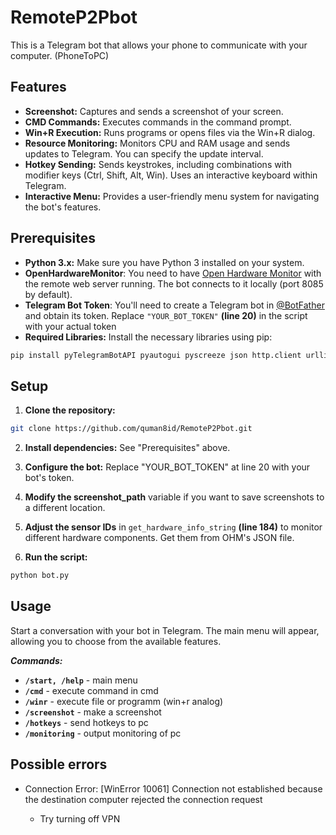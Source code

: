 # RemoteP2Pbot
This is a Telegram bot that allows your phone to communicate with your computer. (PhoneToPC)

## Features

* **Screenshot:** Captures and sends a screenshot of your screen.
* **CMD Commands:** Executes commands in the command prompt.
* **Win+R Execution:** Runs programs or opens files via the Win+R dialog.
* **Resource Monitoring:** Monitors CPU and RAM usage and sends updates to Telegram.  You can specify the update interval.
* **Hotkey Sending:** Sends keystrokes, including combinations with modifier keys (Ctrl, Shift, Alt, Win). Uses an interactive keyboard within Telegram.
* **Interactive Menu:** Provides a user-friendly menu system for navigating the bot's features.

## Prerequisites

* **Python 3.x:** Make sure you have Python 3 installed on your system.
* **OpenHardwareMonitor**: You need to have [Open Hardware Monitor](https://openhardwaremonitor.org/downloads/) with the remote web server running. The bot connects to it locally (port 8085 by default).
* **Telegram Bot Token**: You'll need to create a Telegram bot in [@BotFather](https://t.me/botfather) and obtain its token. Replace `"YOUR_BOT_TOKEN"` **(line 20)** in the script with your actual token
* **Required Libraries:** Install the necessary libraries using pip:
```bash
pip install pyTelegramBotAPI pyautogui pyscreeze json http.client urllib.parse threading string
```

## Setup
1. **Clone the repository:**
```bash
git clone https://github.com/quman8id/RemoteP2Pbot.git
```
2. **Install dependencies:** See "Prerequisites" above.

3. **Configure the bot:**
Replace "YOUR_BOT_TOKEN" at line 20 with your bot's token.

4. **Modify the screenshot_path** variable if you want to save screenshots to a different location.

5. **Adjust the sensor IDs** in `get_hardware_info_string` **(line 184)** to monitor different hardware components. Get them from OHM's JSON file.

6. **Run the script:**
```bash
python bot.py
```


## Usage

Start a conversation with your bot in Telegram. The main menu will appear, allowing you to choose from the available features.

***Commands:***
- **`/start, /help`** - main menu
- **`/cmd`** - execute command in cmd
- **`/winr`** - execute file or programm (win+r analog)
- **`/screenshot`** - make a screenshot
- **`/hotkeys`** - send hotkeys to pc
- **`/monitoring`** - output monitoring of pc

## Possible errors

- Connection Error: [WinError 10061] Connection not established because the destination computer rejected the connection request

  - Try turning off VPN
